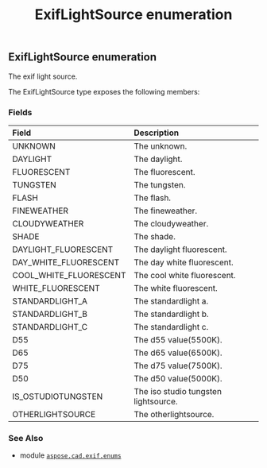 ﻿---
title: ExifLightSource enumeration
second_title: Aspose.CAD for Python via .NET API References
description: 
type: docs
weight: 100
url: /python-net/aspose.cad.exif.enums/exiflightsource/
is_root: false
---

## ExifLightSource enumeration

The exif light source.



The ExifLightSource type exposes the following members:

### Fields
| Field | Description |
| :- | :- |
| UNKNOWN | The unknown. |
| DAYLIGHT | The daylight. |
| FLUORESCENT | The fluorescent. |
| TUNGSTEN | The tungsten. |
| FLASH | The flash. |
| FINEWEATHER | The fineweather. |
| CLOUDYWEATHER | The cloudyweather. |
| SHADE | The shade. |
| DAYLIGHT_FLUORESCENT | The daylight fluorescent. |
| DAY_WHITE_FLUORESCENT | The day white fluorescent. |
| COOL_WHITE_FLUORESCENT | The cool white fluorescent. |
| WHITE_FLUORESCENT | The white fluorescent. |
| STANDARDLIGHT_A | The standardlight a. |
| STANDARDLIGHT_B | The standardlight b. |
| STANDARDLIGHT_C | The standardlight c. |
| D55 | The d55 value(5500K). |
| D65 | The d65 value(6500K). |
| D75 | The d75 value(7500K). |
| D50 | The d50 value(5000K). |
| IS_OSTUDIOTUNGSTEN | The iso studio tungsten lightsource. |
| OTHERLIGHTSOURCE | The otherlightsource. |



### See Also
* module [`aspose.cad.exif.enums`](..)
